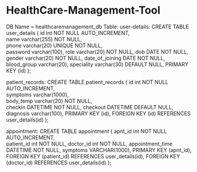 # HealthCare-Management-Tool

DB Name = healthcaremanagement_db
Table:
user-details:
    CREATE TABLE user_details ( id int NOT NULL AUTO_INCREMENT,  
    name varchar(255) NOT NULL,  
    phone varchar(20) UNIQUE NOT NULL,    
    password varchar(100),
    role varchar(20) NOT NULL,
    dob DATE NOT NULL,
    gender varchar(20) NOT NULL,
    date_of_joining DATE NOT NULL,
    blood_group varchar(20),
    speciality varchar(30) DEFAULT NULL,
    PRIMARY KEY (id)
    );

patient_records:
    CREATE TABLE patient_records ( id int NOT NULL AUTO_INCREMENT,  
    symptoms varchar(1000),  
    body_temp varchar(20) NOT NULL,    
    checkin DATETIME NOT NULL,
    checkout DATETIME DEFAULT NULL,
    diagnosis varchar(100),
    PRIMARY KEY (id),
    FOREIGN KEY (id) REFERENCES user_details(id)
    );

appointment:
    CREATE TABLE appointment ( apnt_id int NOT NULL AUTO_INCREMENT,  
    patient_id int NOT NULL,
    doctor_id int NOT NULL,
    appointment_time DATETIME NOT NULL,
    symptoms VARCHAR(1000),
    PRIMARY KEY (apnt_id),
    FOREIGN KEY (patient_id) REFERENCES user_details(id),
    FOREIGN KEY (doctor_id) REFERENCES user_details(id)
    );